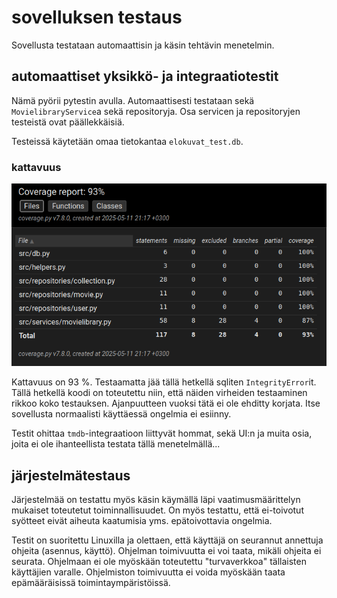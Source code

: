 # sovelluksen testaus

Sovellusta testataan automaattisin ja käsin tehtävin menetelmin.

## automaattiset yksikkö- ja integraatiotestit

Nämä pyörii pytestin avulla. Automaattisesti testataan sekä `MovielibraryService`a sekä repositoryja. Osa servicen ja repositoryjen testeistä ovat päällekkäisiä.

Testeissä käytetään omaa tietokantaa `elokuvat_test.db`.

### kattavuus

![](media/coverage.png)

Kattavuus on 93 %. Testaamatta jää tällä hetkellä sqliten `IntegrityError`it. Tällä hetkellä koodi on toteutettu niin, että näiden virheiden testaaminen rikkoo koko testauksen. Ajanpuutteen vuoksi tätä ei ole ehditty korjata. Itse sovellusta normaalisti käyttäessä ongelmia ei esiinny.

Testit ohittaa `tmdb`-integraatioon liittyvät hommat, sekä UI:n ja muita osia, joita ei ole ihanteellista testata tällä menetelmällä...

## järjestelmätestaus

Järjestelmää on testattu myös käsin käymällä läpi vaatimusmäärittelyn mukaiset toteutetut toiminnallisuudet. On myös testattu, että ei-toivotut syötteet eivät aiheuta kaatumisia yms. epätoivottavia ongelmia.

Testit on suoritettu Linuxilla ja olettaen, että käyttäjä on seurannut annettuja ohjeita (asennus, käyttö). Ohjelman toimivuutta ei voi taata, mikäli ohjeita ei seurata. Ohjelmaan ei ole myöskään toteutettu "turvaverkkoa" tällaisten käyttäjien varalle. Ohjelmiston toimivuutta ei voida myöskään taata epämääräisissä toimintaympäristöissä.
